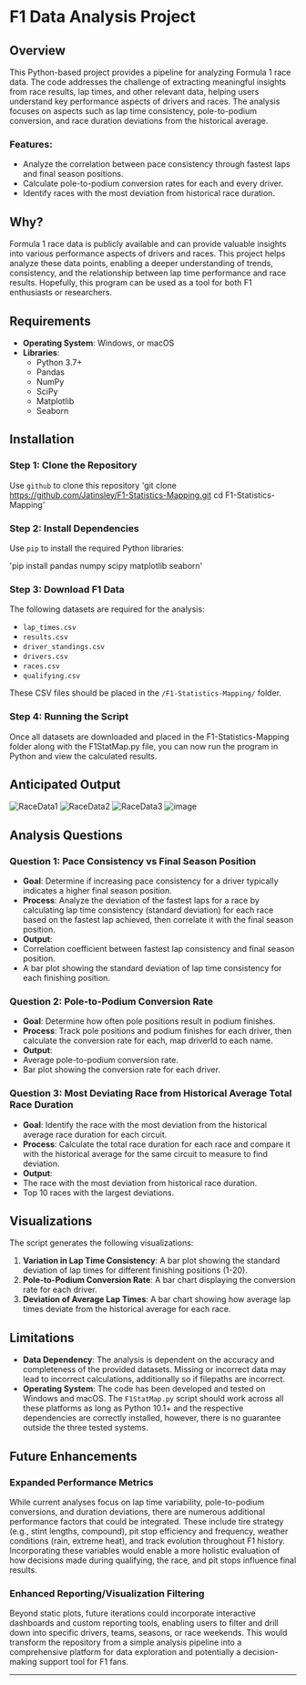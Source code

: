 # F1 Data Analysis Project

## Overview

This Python-based project provides a pipeline for analyzing Formula 1 race data. The code addresses the challenge of extracting meaningful insights from race results, lap times, and other relevant data, helping users understand key performance aspects of drivers and races. The analysis focuses on aspects such as lap time consistency, pole-to-podium conversion, and race duration deviations from the historical average.

### Features:
- Analyze the correlation between pace consistency through fastest laps and final season positions.
- Calculate pole-to-podium conversion rates for each and every driver.
- Identify races with the most deviation from historical race duration.

## Why?

Formula 1 race data is publicly available and can provide valuable insights into various performance aspects of drivers and races. This project helps analyze these data points, enabling a deeper understanding of trends, consistency, and the relationship between lap time performance and race results. Hopefully, this program can be used as a tool for both F1 enthusiasts or researchers.

## Requirements
- **Operating System**: Windows, or macOS
- **Libraries**:
  - Python 3.7+
  - Pandas
  - NumPy
  - SciPy
  - Matplotlib
  - Seaborn

## Installation

### Step 1: Clone the Repository
Use `github` to clone this repository
'git clone https://github.com/Jatinsley/F1-Statistics-Mapping.git cd F1-Statistics-Mapping'

### Step 2: Install Dependencies
Use `pip` to install the required Python libraries:

'pip install pandas numpy scipy matplotlib seaborn'

### Step 3: Download F1 Data
The following datasets are required for the analysis:
- `lap_times.csv`
- `results.csv`
- `driver_standings.csv`
- `drivers.csv`
- `races.csv`
- `qualifying.csv`

These CSV files should be placed in the `/F1-Statistics-Mapping/` folder.

### Step 4: Running the Script
Once all datasets are downloaded and placed in the F1-Statistics-Mapping folder along with the F1StatMap.py file, you can now run the program in Python and view the calculated results.

## Anticipated Output
![RaceData1](https://github.com/user-attachments/assets/2836bd42-c771-4d78-b83e-ec58112b6d01)
![RaceData2](https://github.com/user-attachments/assets/53f27ea1-de90-4eaf-aff4-b449deb455fe)
![RaceData3](https://github.com/user-attachments/assets/a2cae121-5259-4180-acca-1e844d83ac36)
![image](https://github.com/user-attachments/assets/1d52aa45-ec7a-4be3-bb93-e750ad7577db)



## Analysis Questions

### Question 1: Pace Consistency vs Final Season Position
- **Goal**: Determine if increasing pace consistency for a driver typically indicates a higher final season position.
- **Process**: Analyze the deviation of the fastest laps for a race by calculating lap time consistency (standard deviation) for each race based on the fastest lap achieved, then correlate it with the final season position.
- **Output**: 
- Correlation coefficient between fastest lap consistency and final season position.
- A bar plot showing the standard deviation of lap time consistency for each finishing position.

### Question 2: Pole-to-Podium Conversion Rate

- **Goal**: Determine how often pole positions result in podium finishes.
- **Process**: Track pole positions and podium finishes for each driver, then calculate the conversion rate for each, map  driverId to each name.
- **Output**: 
- Average pole-to-podium conversion rate.
- Bar plot showing the conversion rate for each driver.

### Question 3: Most Deviating Race from Historical Average Total Race Duration

- **Goal**: Identify the race with the most deviation from the historical average race duration for each circuit.
- **Process**: Calculate the total race duration for each race and compare it with the historical average for the same circuit to measure to find deviation. 
- **Output**: 
- The race with the most deviation from historical race duration.
- Top 10 races with the largest deviations.

## Visualizations

The script generates the following visualizations:

1. **Variation in Lap Time Consistency**: A bar plot showing the standard deviation of lap times for different finishing positions (1-20).
2. **Pole-to-Podium Conversion Rate**: A bar chart displaying the conversion rate for each driver.
3. **Deviation of Average Lap Times**: A bar chart showing how average lap times deviate from the historical average for each race.

## Limitations

- **Data Dependency**: The analysis is dependent on the accuracy and completeness of the provided datasets. Missing or incorrect data may lead to incorrect calculations, additionally so if filepaths are incorrect.
- **Operating System**: The code has been developed and tested on Windows and macOS. The `F1StatMap.py` script should work across all these platforms as long as Python 10.1+ and the respective dependencies are correctly installed, however, there is no guarantee outside the three tested systems.

## Future Enhancements

### Expanded Performance Metrics
While current analyses focus on lap time variability, pole-to-podium conversions, and duration deviations, there are numerous additional performance factors that could be integrated. These include tire strategy (e.g., stint lengths, compound), pit stop efficiency and frequency, weather conditions (rain, extreme heat), and track evolution throughout F1 history. Incorporating these variables would enable a more holistic evaluation of how decisions made during qualifying, the race, and pit stops influence final results. 

### Enhanced Reporting/Visualization Filtering
Beyond static plots, future iterations could incorporate interactive dashboards and custom reporting tools, enabling users to filter and drill down into specific drivers, teams, seasons, or race weekends. This would transform the repository from a simple analysis pipeline into a comprehensive platform for data exploration and potentially a decision-making support tool for F1 fans.

---

